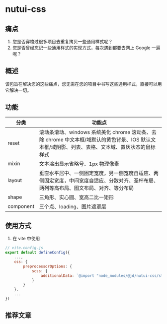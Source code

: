 # nutui-css

## 痛点
1. 您是否穿梭过很多项目去重复拷贝一些通用样式呢？
2. 您是否曾经忘记一些通用样式的实现方式，每次遇到都要去网上 Google 一遍呢？

## 概述
该包旨在解决您的这些痛点，您无需在您的项目中书写这些通用样式，直接可以用它解决一切。

## 功能

| 分类     | 功能点                                               |
| -------- | ------------------------------------ |
| reset  | 滚动条滑动、windows 系统美化 chrome 滚动条、去除 chrome 中文本框/域默认的黄色背景、IOS 默认文本框/域阴影、列表、表格、文本域、置灰状态的鼠标样式              |
| mixin  | 文本溢出显示省略号、1px 物理像素           |
| layout  | 垂直水平居中、一侧固定宽度，另一侧宽度自适应、两侧固定宽度，中间宽度自适应、分散对齐、圣杯布局、两列等高布局、图文布局、对齐、等分布局           |
| shape  | 三角形、实心圆、宽高二比一矩形           |
| component  | 三个点、loading、图片遮罩层          |

## 使用方式
1. 在 vite 中使用

```js
// vite.config.js
export default defineConfig({
    ...,
	css: {
		preprocessorOptions: {
			scss: {
				additionalData: `@import "node_modules/@jd/nutui-css/styles/index.scss";`
			}
		}
	},
    ...
})
```

## 推荐文章